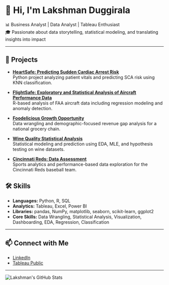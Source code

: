 # 👋 Hi, I'm Lakshman Duggirala

📊 Business Analyst | Data Analyst | Tableau Enthusiast  
🎓 Passionate about data storytelling, statistical modeling, and translating insights into impact

---

## 🚀 Projects

- **[HeartSafe: Predicting Sudden Cardiac Arrest Risk](https://github.com/Lakshman207-Duggirala/HeartSafe-Predicting-Sudden-Cardiac-Arrest-Risk)**  
  Python project analyzing patient vitals and predicting SCA risk using KNN classification.

- **[FlightSafe: Exploratory and Statistical Analysis of Aircraft Performance Data](https://github.com/Lakshman207-Duggirala/FlightSafe-Exploratory-and-Statistical-Analysis-of-Aircraft-Performance-Data)**  
  R-based analysis of FAA aircraft data including regression modeling and anomaly detection.

- **[Foodelicious Growth Opportunity](https://github.com/Lakshman207-Duggirala/foodelicious-growth-project)**  
  Data wrangling and demographic-focused revenue gap analysis for a national grocery chain.

- **[Wine Quality Statistical Analysis](https://github.com/Lakshman207-Duggirala/Wine-Quality-Statistical-Analysis)**  
  Statistical modeling and prediction using EDA, MLE, and hypothesis testing on wine datasets.

- **[Cincinnati Reds: Data Assessment](https://github.com/Lakshman207-Duggirala/Cincinnati-Reds-Assessment)**  
  Sports analytics and performance-based data exploration for the Cincinnati Reds baseball team.


## 🛠️ Skills

- **Languages:** Python, R, SQL  
- **Analytics:** Tableau, Excel, Power BI  
- **Libraries:** pandas, NumPy, matplotlib, seaborn, scikit-learn, ggplot2  
- **Core Skills:** Data Wrangling, Statistical Analysis, Visualization, Dashboarding, EDA, Regression, Classification

---

## 📫 Connect with Me

- [LinkedIn](https://www.linkedin.com/in/lakshman-duggirala-582150179/)
- [Tableau Public](https://public.tableau.com/app/profile/sai.lakshman.rao.duggirala/vizzes)

---

![Lakshman's GitHub Stats](https://github-readme-stats.vercel.app/api?username=Lakshman207-Duggirala&show_icons=true&theme=radical)
